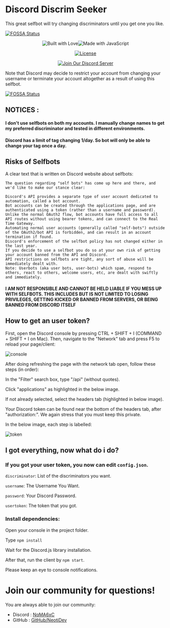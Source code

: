 # Discord Discrim Seeker
This great selfbot will try changing discriminators until you get one you like.

[![FOSSA Status](https://app.fossa.io/api/projects/git%2Bgithub.com%2FNeotiDev%2FDiscord-Discrim-Seeker.svg?type=shield)](https://app.fossa.io/projects/git%2Bgithub.com%2FNeotiDev%2FDiscord-Discrim-Seeker?ref=badge_shield)

<div align="center">
  <p>
<img src="https://forthebadge.com/images/badges/built-with-love.svg" alt="Built with Love"><!--
--><img src="https://forthebadge.com/images/badges/made-with-javascript.svg" alt="Made with JavaScript">
  </p>

<p>
  <a href="https://github.com/NeotiDev/Discord-Discrim-Seeker/blob/master/LICENSE.md"><img src="https://img.shields.io/github/license/NeotiDev/Discord-Discrim-Seeker.svg?style=for-the-badge" alt="License"></a>
  </p>
  
  <p>
    <p>
    <a href="https://discord.gg/NqMA6xC"><img src="https://discordapp.com/api/guilds/478157155279699971/widget.png?style=banner2" alt="Join Our Discord Server"/></a>
  </p>
  </div>

Note that Discord may decide to restrict your account from changing your username or terminate your account altogether as a result of using this selfbot.


[![FOSSA Status](https://app.fossa.io/api/projects/git%2Bgithub.com%2FNeotiDev%2FDiscord-Discrim-Seeker.svg?type=large)](https://app.fossa.io/projects/git%2Bgithub.com%2FNeotiDev%2FDiscord-Discrim-Seeker?ref=badge_large)

## NOTICES : 
#### I don't use selfbots on both my accounts. I manually change names to get my preferred discriminator and tested in different environments.

#### Discord has a limit of tag changing 1/day. So bot will only be able to change your tag once a day.

## Risks of Selfbots
A clear text that is written on Discord website about selfbots:
```
The question regarding "self bots" has come up here and there, and we'd like to make our stance clear:

Discord's API provides a separate type of user account dedicated to automation, called a bot account.
Bot accounts can be created through the applications page, and are authenticated using a token (rather than a username and password).
Unlike the normal OAuth2 flow, bot accounts have full access to all API routes without using bearer tokens, and can connect to the Real Time Gateway.
Automating normal user accounts (generally called "self-bots") outside of the OAuth2/bot API is forbidden, and can result in an account termination if found.
Discord's enforcement of the selfbot policy has not changed either in the last year.
If you decide to use a selfbot you do so at your own risk of getting your account banned from the API and Discord.
API restrictions on selfbots are tight, any sort of abuse will be immediately dealt with.
Note: Userbots (aka user bots, user-bots) which spam, respond to others, react to others, welcome users, etc, are dealt with swiftly and immediately.
```
#### I AM NOT RESPONSIBLE AND CANNOT BE HELD LIABLE IF YOU MESS UP WITH SELFBOTS. THIS INCLUDES BUT IS NOT LIMITED TO LOSING PRIVILEGES, GETTING KICKED OR BANNED FROM SERVERS, OR BEING BANNED FROM DISCORD ITSELF

## How to get an user token?

First, open the Discord console by pressing CTRL + SHIFT + I (COMMAND + SHIFT + I on Mac). Then, navigate to the "Network" tab and press F5 to reload your page/client:

![console](https://discordhelp.net/image/network-refresh.png)

After doing refreshing the page with the network tab open, follow these steps (in order):

In the "Filter" search box, type "/api" (without quotes).

Click "applications" as highlighted in the below image.

If not already selected, select the headers tab (highlighted in below image).

Your Discord token can be found near the bottom of the headers tab, after "authorization:". We again stress that you must keep this private.

In the below image, each step is labelled:

![token](https://discordhelp.net/image/api-search-authorization.png)

## I got everything, now what do i do?

### If you got your user token, you now can edit `config.json`.

`discriminator`: List of the discriminators you want.

`username`: The Username You Want.

`password`: Your Discord Password.

`usertoken`: The token that you got.

### Install dependencies:

Open your console in the project folder.

Type `npm install`

Wait for the Discord.js library installation.

After that, run the client by `npm start`.

Please keep an eye to console notifications.

# Join our community for questions!

You are always able to join our community:

- Discord : [NqMA6xC](https://discord.gg/NqMA6xC)
- GitHub  : [GitHub/NeotiDev](https://github.com/NeotiDev)
